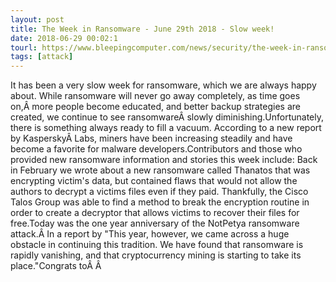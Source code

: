 ```yaml
---
layout: post
title: The Week in Ransomware - June 29th 2018 - Slow week!
date: 2018-06-29 00:02:1
tourl: https://www.bleepingcomputer.com/news/security/the-week-in-ransomware-june-29th-2018-slow-week/
tags: [attack]
---
```

It has been a very slow week for ransomware, which we are always happy about. While ransomware will never go away completely, as time goes on,Â more people become educated, and better backup strategies are created, we continue to see ransomwareÂ slowly diminishing.Unfortunately, there is something always ready to fill a vacuum. According to a new report by KasperskyÂ Labs, miners have been increasing steadily and have become a favorite for malware developers.Contributors and those who provided new ransomware information and stories this week include: Back in February we wrote about a new ransomware called Thanatos that was encrypting victim's data, but contained flaws that would not allow the authors to decrypt a victims files even if they paid. Thankfully, the Cisco Talos Group was able to find a method to break the encryption routine in order to create a decryptor that allows victims to recover their files for free.Today was the one year anniversary of the NotPetya ransomware attack.Â In a report by "This year, however, we came across a huge obstacle in continuing this tradition. We have found that ransomware is rapidly vanishing, and that cryptocurrency mining is starting to take its place."Congrats toÂ Â 